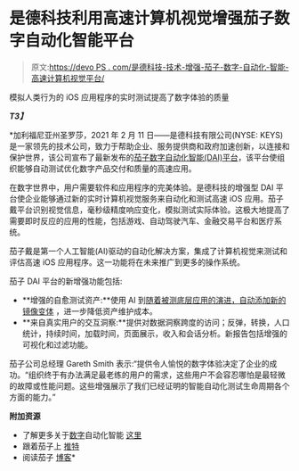 # 是德科技利用高速计算机视觉增强茄子数字自动化智能平台

> 原文:[https://devo PS . com/是德科技-技术-增强-茄子-数字-自动化-智能-高速计算机视觉平台/](https://devops.com/keysight-technologies-enhances-eggplant-digital-automation-intelligence-platform-with-high-speed-computer-vision/)

模拟人类行为的 iOS 应用程序的实时测试提高了数字体验的质量

***T3】***

 *加利福尼亚州圣罗莎，2021 年 2 月 11 日——是德科技有限公司(NYSE: KEYS)是一家领先的技术公司，致力于帮助企业、服务提供商和政府加速创新，以连接和保护世界，该公司宣布了最新发布的[茄子数字自动化智能(DAI)平台](https://www.eggplantsoftware.com/digital-automation-intelligence)，该平台使组织能够自动测试优化数字产品交付和质量的高速应用。

在数字世界中，用户需要软件和应用程序的完美体验。是德科技的增强型 DAI 平台使企业能够通过新的实时计算机视觉服务来自动化和测试高速 iOS 应用。茄子戴平台识别视觉信息，毫秒级精度响应变化，模拟测试实际体验。这极大地提高了需要即时反应的应用的性能，包括游戏、自动驾驶汽车、金融交易平台和医疗系统。

茄子戴是第一个人工智能(AI)驱动的自动化解决方案，集成了计算机视觉来测试和评估高速 iOS 应用程序。这一功能将在未来推广到更多的操作系统。

茄子 DAI 平台的新增强功能包括:

*   **增强的自愈测试资产:**使用 AI 到[随着被测底层应用的演进，自动添加新的镜像变体](https://info.eggplantsoftware.com/auto-healing-test-assets-with-eggplant) ，进一步降低资产维护成本。
*   **来自真实用户的交互洞察:**提供对数据洞察跨度的访问；反弹，转换，人口统计，持续时间，加载时间，页面展示，收入和会话分析。新报告包括增强的可视化和过滤功能。

茄子公司总经理 Gareth Smith 表示:“提供令人愉悦的数字体验决定了企业的成功。“组织终于有办法满足最老练的用户的需求，这些用户不会容忍哪怕是最轻微的故障或性能问题。这些增强展示了我们已经证明的智能自动化测试生命周期各个方面的能力。”

**附加资源**

*   了解更多关于[数字](https://cts.businesswire.com/ct/CT?id=smartlink&url=https%3A%2F%2Feggplant.io%2Fdai&esheet=52081375&newsitemid=20190820005224&lan=en-US&anchor=Digital+Automation+Intelligence+Suite&index=2&md5=a5dfaab225af4e645f3b5db29e22d98b)自动化智能 [](https://www.eggplantsoftware.com/digital-automation-intelligence) [这里](https://www.eggplantsoftware.com/digital-automation-intelligence)
*   跟着茄子上 [](https://twitter.com/eggplantio?lang=en) [推特](https://twitter.com/eggplantio?lang=en)
*   阅读茄子 [](https://blog.eggplantsoftware.com/) [博客](https://blog.eggplantsoftware.com/)*